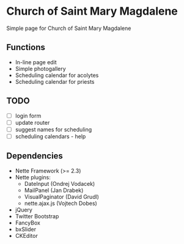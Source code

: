 # Church of Saint Mary Magdalene
Simple page for Church of Saint Mary Magdalene

## Functions

* In-line page edit
* Simple photogallery
* Scheduling calendar for acolytes
* Scheduling calendar for priests

## TODO
- [ ] login form
- [ ] update router
- [ ] suggest names for scheduling
- [ ] scheduling calendars - help

## Dependencies

* Nette Framework (>= 2.3)
* Nette plugins:
	* DateInput (Ondrej Vodacek)
	* MailPanel (Jan Drabek)
	* VisualPaginator (David Grudl)
	* nette.ajax.js (Vojtech Dobes)
* jQuery
* Twitter Bootstrap
* FancyBox
* bxSlider
* CKEditor

